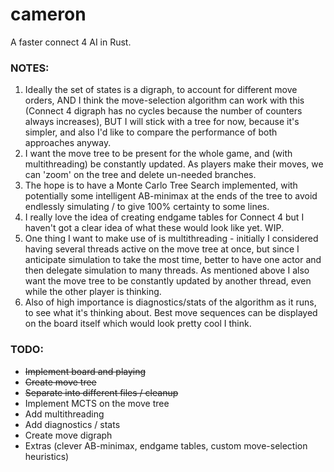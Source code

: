 # cameron
A faster connect 4 AI in Rust.

### NOTES:
1) Ideally the set of states is a digraph, to account for different move orders, AND I think the move-selection algorithm can work with this (Connect 4 digraph has no cycles because the number of counters always increases), BUT I will stick with a tree for now, because it's simpler, and also I'd like to compare the performance of both approaches anyway.
2) I want the move tree to be present for the whole game, and (with multithreading) be constantly updated. As players make their moves, we can 'zoom' on the tree and delete un-needed branches.
3) The hope is to have a Monte Carlo Tree Search implemented, with potentially some intelligent AB-minimax at the ends of the tree to avoid endlessly simulating / to give 100% certainty to some lines.
4) I really love the idea of creating endgame tables for Connect 4 but I haven't got a clear idea of what these would look like yet. WIP.
5) One thing I want to make use of is multithreading - initially I considered having several threads active on the move tree at once, but since I anticipate simulation to take the most time, better to have one actor and then delegate simulation to many threads. As mentioned above I also want the move tree to be constantly updated by another thread, even while the other player is thinking.
6) Also of high importance is diagnostics/stats of the algorithm as it runs, to see what it's thinking about. Best move sequences can be displayed on the board itself which would look pretty cool I think.

### TODO:
- ~~Implement board and playing~~
- ~~Create move tree~~
- ~~Separate into different files / cleanup~~
- Implement MCTS on the move tree
- Add multithreading
- Add diagnostics / stats
- Create move digraph
- Extras (clever AB-minimax, endgame tables, custom move-selection heuristics)
